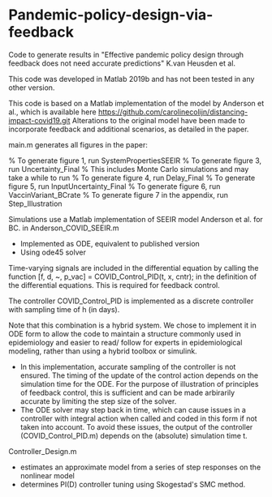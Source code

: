 # Pandemic-policy-design-via-feedback
Code to generate results in "Effective pandemic policy design through feedback does not need accurate predictions" K.van Heusden et al. 

This code was developed in Matlab 2019b and has not been tested in any other version. 

This code is based on a Matlab implementation of the model by Anderson et al., which is available here
https://github.com/carolinecolijn/distancing-impact-covid19.git
Alterations to the original model have been made to incorporate feedback and additional scenarios, as detailed in the paper. 

main.m generates all figures in the paper: 

% To generate figure 1, run SystemPropertiesSEEIR
% To generate figure 3, run Uncertainty_Final
    % This includes Monte Carlo simulations and may take a while to run
% To generate figure 4, run Delay_Final
% To generate figure 5, run InputUncertainty_Final
% To generate figure 6, run VaccinVariant_BCrate
% To generate figure 7 in the appendix, run Step_Illustration

Simulations use a Matlab implementation of SEEIR model Anderson et al. for BC. 
in Anderson_COVID_SEEIR.m
- Implemented as ODE, equivalent to published version
- Using ode45 solver

Time-varying signals are included in the differential equation by calling the function
[f, d, ~, p_vac] = COVID_Control_PID(t, x, cntr); in the definition of the differential equations. 
This is required for feedback control. 

The controller COVID_Control_PID is implemented as a discrete controller with
sampling time of h (in days). 

Note that this combination is a hybrid system. We chose to implement it in ODE form
 to allow the code to maintain a structure commonly used in epidemiology and 
easier to read/ follow for experts in epidemiological modeling, 
rather than using a hybrid toolbox or simulink. 
- In this implementation, accurate sampling of the controller is
not ensured. The timing of the update of the control action depends on
the simulation time for the ODE. For the purpose of illustration of principles 
of feedback control, this is sufficient and can be made arbirarily accurate by limiting
the step size of the solver. 
- The ODE solver may step back in time, which can cause issues in a controller with 
integral action when called and coded in this form if not taken into account.
To avoid these issues, the output of the controller (COVID_Control_PID.m) 
depends on the (absolute) simulation time t. 

Controller_Design.m
- estimates an approximate model from a series of step responses on the nonlinear model
- determines PI(D) controller tuning using Skogestad's SMC method. 
